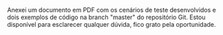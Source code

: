 Anexei um documento em PDF com os cenários de teste desenvolvidos e dois exemplos de código na branch "master" do repositório Git.
Estou disponível para esclarecer qualquer dúvida, fico grato pela oportunidade. 
